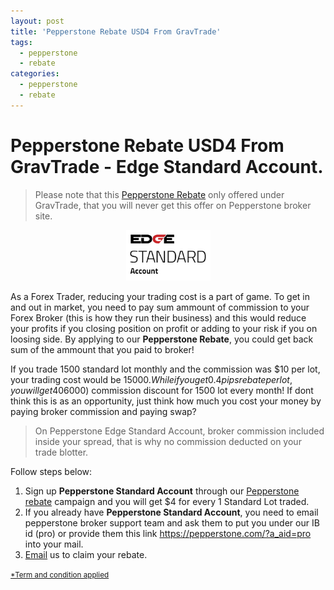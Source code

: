 ```yaml
---
layout: post
title: 'Pepperstone Rebate USD4 From GravTrade'
tags:
  - pepperstone
  - rebate
categories:
  - pepperstone
  - rebate
---
```

# Pepperstone Rebate USD4 From GravTrade - Edge Standard Account.
> Please note that this [Pepperstone Rebate](http://www.gravtrade.com/bonus-and-rebates/ "Pepperstone Rebate") only offered under GravTrade, that you will never get this offer on Pepperstone broker site.

<div align="center">
<img alt="Pepperstone Rebate" src="/static/img/general-image/pepperstone-edge-standard-account.PNG" title="Pepperstone Rebate">
</div>


As a Forex Trader, reducing your trading cost is a part of game. To get in and out in market, you need to pay sum ammount of commission to your Forex Broker (this is how they run their business) and this would reduce your profits if you closing position on profit or adding to your risk if you on loosing side. By applying to our **Pepperstone Rebate**, you could get back sum of the ammount that you paid to broker! 

If you trade 1500 standard lot monthly and the commission was $10 per lot, your trading cost would be $15000. While if you get 0.4 pips rebate per lot, you will get 40% ($6000) commission discount for 1500 lot every month! If dont think this is as an opportunity, just think how much you cost your money by paying broker commission and paying swap?

> On Pepperstone Edge Standard Account, broker commission included inside your spread, that is why no commission deducted on your trade blotter.

Follow steps below:

1. Sign up **Pepperstone Standard Account** through our <a href="https://pepperstone.com/?a_aid=pro" rel="nofollow">Pepperstone rebate</a> campaign and you will get $4 for every 1 Standard Lot traded.
2. If you already have **Pepperstone Standard Account**, you need to email pepperstone broker support team and ask them to put you under our IB id (pro) or provide them this link https://pepperstone.com/?a_aid=pro into your mail.
3. <a href="http://www.gravtrade.com/contact" rel="nofollow">Email</a> us to claim your rebate.

<small><a href="http://www.gravtrade.com/term-and-condition/" rel="nofollow">*Term and condition applied</a></small>

